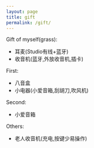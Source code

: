 ```yaml
---
layout: page
title: gift
permalink: /gift/
---
```


Gift of myself(grass):

- 耳麦(Studio有线+蓝牙)
- 收音机(蓝牙,外放收音机,插卡)

First:
- 八音盒
- 小电器(小爱音箱,刮胡刀,吹风机)

Second:
- 小爱音箱

Others:
- 老人收音机(充电,按键少易操作)
